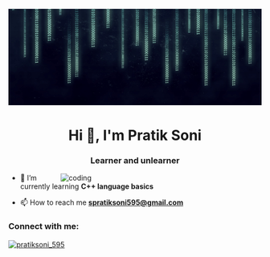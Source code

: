 ![logo](https://github.com/pratik-2005/pratik-2005.github/blob/main/aa.png)
<h1 align="center">Hi 👋, I'm Pratik Soni</h1>
<h3 align="center">Learner and unlearner</h3>
<img align = "right" alt = "coding" width = "400" src ="[https://www.google.com/search?sca_esv=b04091875e1d0e02&q=coding+background+image&udm=2&fbs=AEQNm0Aa4sjWe7Rqy32pFwRj0UkWd8nbOJfsBGGB5IQQO6L3J603JUkR9Y5suk8yuy50qOa0K08TrPholP8ECM8ELoq5GeRrUvU44UjKtPgUX-2DV1UQVKIioKq9YP8hjr2s4XGUs7BYUWgrA1zGzjnSuLz0Rv9SOxJBYa2HuYoyuz0gUJ8I_0DE-GtDv_SDOIZzgEUF8lIMmGKJCeFzaPcqEnsoKlWNMQ&sa=X&ved=2ahUKEwj3mfS4rumKAxW4dvUHHW_MCmkQtKgLegQIGBAB&biw=1536&bih=695&dpr=1.25#vhid=4_mtAE5_mhubnM&vssid=mosaic](https://www.youtube.com/redirect?event=video_description&redir_token=QUFFLUhqblptdjJUM2dlQUgtUG5xckNYS1JwWFJiX2gtZ3xBQ3Jtc0ttSmk0R21RWkFRdi0zVXFfTGJwd0F3OF9kNnRUUWlMUXlxZktmaGJGa21fak5Zc2IwOUtlZDREMXcyaEJadm5hUW8wWWUzRk9wZDJMbTh2dkFxdzNrLTFwTmx5Z0pnM3loWVlPTVFoajd3d1hlbTdVYw&q=https%3A%2F%2Fuser-images.githubusercontent.com%2F55389276%2F140866485-8fb1c876-9a8f-4d6a-98dc-08c4981eaf70.gif&v=HD4cnRuSGN0)">

- 🌱 I’m currently learning **C++ language basics**

- 📫 How to reach me **spratiksoni595@gmail.com**

<h3 align="left">Connect with me:</h3>
<p align="left">
<a href="https://instagram.com/pratiksoni_595" target="blank"><img align="center" src="https://raw.githubusercontent.com/rahuldkjain/github-profile-readme-generator/master/src/images/icons/Social/instagram.svg" alt="pratiksoni_595" height="30" width="40" /></a>
</p>
